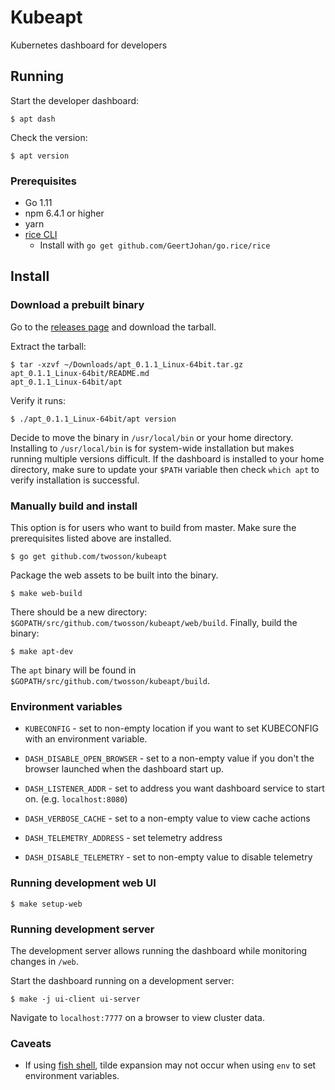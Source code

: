 # Kubeapt

Kubernetes dashboard for developers

## Running

Start the developer dashboard:

`$ apt dash`

Check the version:

`$ apt version`

### Prerequisites

* Go 1.11
* npm 6.4.1 or higher
* yarn
* [rice CLI](https://github.com/GeertJohan/go.rice)
  * Install with `go get github.com/GeertJohan/go.rice/rice`

## Install

### Download a prebuilt binary

Go to the [releases page](https://github.com/twosson/kubeapt/releases) and download the tarball.

Extract the tarball:

```
$ tar -xzvf ~/Downloads/apt_0.1.1_Linux-64bit.tar.gz
apt_0.1.1_Linux-64bit/README.md
apt_0.1.1_Linux-64bit/apt
```

Verify it runs:

`$ ./apt_0.1.1_Linux-64bit/apt version`

Decide to move the binary in `/usr/local/bin` or your home directory. Installing to `/usr/local/bin` is for system-wide installation but makes running multiple versions difficult. If the dashboard is installed to your home directory, make sure to update your `$PATH` variable then check `which apt` to verify installation is successful.

### Manually build and install

This option is for users who want to build from master. Make sure the prerequisites listed above are installed.

`$ go get github.com/twosson/kubeapt`

Package the web assets to be built into the binary.

`$ make web-build`

There should be a new directory: `$GOPATH/src/github.com/twosson/kubeapt/web/build`. Finally, build the binary:

`$ make apt-dev`

The `apt` binary will be found in `$GOPATH/src/github.com/twosson/kubeapt/build`.

### Environment variables

* `KUBECONFIG` - set to non-empty location if you want to set KUBECONFIG with an environment variable.

* `DASH_DISABLE_OPEN_BROWSER` - set to a non-empty value if you don't the browser launched when the dashboard start up.
* `DASH_LISTENER_ADDR` - set to address you want dashboard service to start on. (e.g. `localhost:8080`)

* `DASH_VERBOSE_CACHE` - set to a non-empty value to view cache actions

* `DASH_TELEMETRY_ADDRESS` - set telemetry address
* `DASH_DISABLE_TELEMETRY` - set to non-empty value to disable telemetry

### Running development web UI

`$ make setup-web`

### Running development server

The development server allows running the dashboard while monitoring changes in `/web`.

Start the dashboard running on a development server:

`$ make -j ui-client ui-server`

Navigate to `localhost:7777` on a browser to view cluster data.

### Caveats

* If using [fish shell](https://fishshell.com), tilde expansion may not occur when using `env` to set environment variables.

